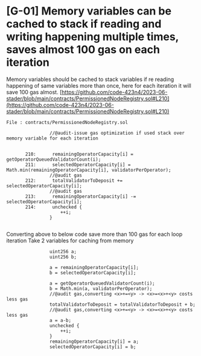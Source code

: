 # [G-01] Memory variables can be cached to stack if reading and writing happening multiple times, saves almost 100 gas on each iteration 

Memory variables should be cached to stack variables if re reading happening of same variables more than once, here for each iteration it will save 100 gas almost.
[https://github.com/code-423n4/2023-06-stader/blob/main/contracts/PermissionedNodeRegistry.sol#L210](https://github.com/code-423n4/2023-06-stader/blob/main/contracts/PermissionedNodeRegistry.sol#L210)
```solidity
File : contracts/PermissionedNodeRegistry.sol

                //@audit-issue gas optimization if used stack over memory variable for each iteration
               
       
       210:      remainingOperatorCapacity[i] = getOperatorQueuedValidatorCount(i);
       211:      selectedOperatorCapacity[i] = Math.min(remainingOperatorCapacity[i], validatorPerOperator);
                //@audit gas
       212:      totalValidatorToDeposit += selectedOperatorCapacity[i];
                //@audit gas
       213:      remainingOperatorCapacity[i] -= selectedOperatorCapacity[i];
       214:      unchecked {
                    ++i;
                }
        
```
Converting above to below code save more than 100 gas for each loop iteration
Take 2 variables for caching from memory
```solidity
                uint256 a;
                uint256 b;
                
                a = remainingOperatorCapacity[i];
                b = selectedOperatorCapacity[i];
               
                a = getOperatorQueuedValidatorCount(i);
                b = Math.min(a, validatorPerOperator);
                //@audit gas,converting <x>+=<y> -> <x>=<x>+<y> costs less gas
                totalValidatorToDeposit = totalValidatorToDeposit + b;
                //@audit gas,converting <x>+=<y> -> <x>=<x>+<y> costs less gas
                a = a-b; 
                unchecked {
                    ++i;
                }
                remainingOperatorCapacity[i] = a;
                selectedOperatorCapacity[i] = b;

```

